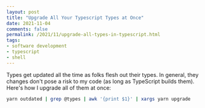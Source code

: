 ```yaml
---
layout: post
title: "Upgrade All Your Typescript Types at Once"
date: 2021-11-04
comments: false
permalink: /2021/11/upgrade-all-types-in-typescript.html
tags:
- software development
- typescript
- shell
---
```

Types get updated all the time as folks flesh out their types. In general, they changes don't pose a risk to my code (as long as TypeScript builds them). Here's how I upgrade all of them at once:

```sh
yarn outdated | grep @types | awk '{print $1}' | xargs yarn upgrade
```

